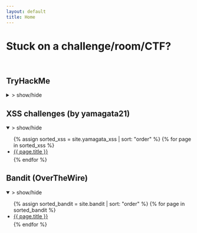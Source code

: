 ```yaml
---
layout: default
title: Home
---
```


<style>
ul {
  list-style-type: disc;
  padding-left: 20px;
}

ul li {
  display: list-item; 
  margin-bottom: 5px;
}
</style>

# Stuck on a challenge/room/CTF?
<br>

## TryHackMe
<details>
  <summary>> show/hide</summary>
  <ul>
  {% for page in site.tryhackme %}
    <li>
      <a href="{{ site.baseurl }}{{ page.url }}">{{ page.title }}</a>
    </li>
  {% endfor %}
</ul>
</details>

## XSS challenges (by yamagata21)
<details open>
  <summary>> show/hide</summary>
    <ul>
      {% assign sorted_xss = site.yamagata_xss | sort: "order" %}
      {% for page in sorted_xss %}
      <li><a href="{{ site.baseurl }}{{ page.url }}">{{ page.title }}</a></li>
      {% endfor %}
    </ul>
</details>

## Bandit (OverTheWire)
<details open>
  <summary>> show/hide</summary>
  <ul>
    {% assign sorted_bandit = site.bandit | sort: "order" %}
    {% for page in sorted_bandit %}
      <li><a href="{{ site.baseurl }}{{ page.url }}">{{ page.title }}</a></li>
    {% endfor %}
  </ul>
</details>
